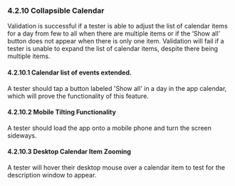 ### 4.2.10 Collapsible Calendar

Validation is successful if a tester is able to adjust the list of calendar items for a day from few to all when there are multiple items or if the ‘Show all’ button does not appear when there is only one item. Validation will fail if a tester is unable to expand the list of calendar items, despite there being multiple items.

#### 4.2.10.1 Calendar list of events extended.

A tester should tap a button labeled 'Show all' in a day in the app calendar, which will prove the functionality of this feature.

#### 4.2.10.2 Mobile Tilting Functionality

A tester should load the app onto a mobile phone and turn the screen sideways. 

#### 4.2.10.3 Desktop Calendar Item Zooming

A tester will hover their desktop mouse over a calendar item to test for the description window to appear.

